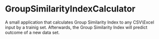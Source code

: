 # GroupSimilarityIndexCalculator

A small application that calculates Group Similarity Index to any CSV\Excel input by a trainig set.
Afterwards, the Group Similarity Index will predict outcome of a new data set.
